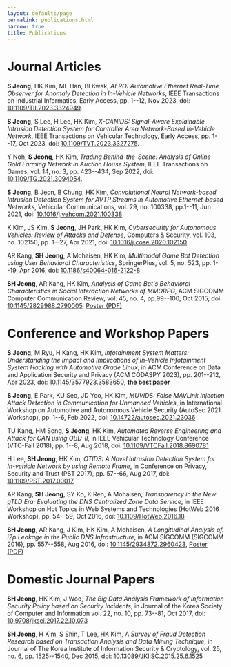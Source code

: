 ```yaml
---
layout: defaults/page
permalink: publications.html
narrow: true
title: Publications
---
```


# Journal Articles

**S Jeong**, HK Kim, ML Han, BI Kwak, *AERO: Automotive Ethernet Real-Time Observer for Anomaly Detection in In-Vehicle Networks*, IEEE Transactions on Industrial Informatics, Early Access, pp. 1--12, Nov 2023, doi: [10.1109/TII.2023.3324949](https://doi.org/10.1109/TII.2023.3324949).

**S Jeong**, S Lee, H Lee, HK Kim, *X-CANIDS: Signal-Aware Explainable Intrusion Detection System for Controller Area Network-Based In-Vehicle Network*, IEEE Transactions on Vehicular Technology, Early Access, pp. 1--17, Oct 2023, doi: [10.1109/TVT.2023.3327275](https://doi.org/10.1109/TVT.2023.3327275).

Y Noh, **S Jeong**, HK Kim, *Trading Behind-the-Scene: Analysis of Online Gold Farming Network in Auction House System*, IEEE Transactions on Games, vol. 14, no. 3, pp. 423--434, Sep 2022, doi: [10.1109/TG.2021.3094054](https://dx.doi.org/10.1109/TG.2021.3094054).

**S Jeong**, B Jeon, B Chung, HK Kim, *Convolutional Neural Network-based Intrusion Detection System for AVTP Streams in Automotive Ethernet-based Networks*, Vehicular Communications, vol. 29, no. 100338, pp.1--11, Jun 2021, doi: [10.1016/j.vehcom.2021.100338](https://dx.doi.org/10.1016/j.vehcom.2021.100338)

K Kim, JS Kim, **S Jeong**, JH Park, HK Kim, *Cybersecurity for Autonomous Vehicles: Review of Attacks and Defense*, Computers & Security, vol. 103, no. 102150, pp. 1--27, Apr 2021, doi: [10.1016/j.cose.2020.102150](https://dx.doi.org/10.1016/j.cose.2020.102150)

AR Kang, **SH Jeong**, A Mohaisen, HK Kim, *Multimodal Game Bot Detection using User Behavioral Characteristics*, SpringerPlus, vol. 5, no. 523, pp. 1--19, Apr 2016, doi: [10.1186/s40064-016-2122-8](https://dx.doi.org/10.1186/s40064-016-2122-8)

**SH Jeong**, AR Kang, HK Kim, *Analysis of Game Bot's Behavioral Characteristics in Social Interaction Networks of MMORPG*, ACM SIGCOMM Computer Communication Review, vol. 45, no. 4, pp.99--100, Oct 2015, doi: [10.1145/2829988.2790005](https://dx.doi.org/10.1145/2829988.2790005), [Poster (PDF)](rsrc/pdf/SIGCOMM_2015%20POSTER.pdf)

# Conference and Workshop Papers

**S Jeong**, M Ryu, H Kang, HK Kim, *Infotainment System Matters: Understanding the Impact and Implications of In-Vehicle Infotainment System Hacking with Automotive Grade Linux*, in ACM Conference on Data and Application Security and Privacy (ACM CODASPY 2023), pp. 201--212, Apr 2023, doi: [10.1145/3577923.3583650](https://doi.org/10.1145/3577923.3583650), **the best paper**

**S Jeong**, E Park, KU Seo, JD Yoo, HK Kim, *MUVIDS: False MAVLink Injection Attack Detection in Communication for Unmanned Vehicles*, in International Workshop on Automotive and Autonomous Vehicle Security (AutoSec 2021 Workshop), pp. 1--6, Feb 2022, doi: [10.14722/autosec.2021.23036](https://dx.doi.org/10.14722/autosec.2021.23036)

TU Kang, HM Song, **S Jeong**, HK Kim, *Automated Reverse Engineering and Attack for CAN using OBD-II*, in IEEE Vehicular Technology Conference (VTC-Fall 2018), pp. 1--8, Aug 2018, doi: [10.1109/VTCFall.2018.8690781](https://dx.doi.org/10.1109/VTCFall.2018.8690781)

H Lee, **SH Jeong**, HK Kim, *OTIDS: A Novel Intrusion Detection System for In-vehicle Network by using Remote Frame*, in Conference on Privacy, Security and Trust (PST 2017), pp. 57--66, Aug 2017, doi: [10.1109/PST.2017.00017](https://dx.doi.org/10.1109/PST.2017.00017)


AR Kang, **SH Jeong**, SY Ko, K Ren, A Mohaisen, *Transparency in the New gTLD Era: Evaluating the DNS Centralized Zone Data Service*, in IEEE Workshop on Hot Topics in Web Systems and Technologies (HotWeb 2016 Workshop), pp. 54--59, Oct 2016, doi: [10.1109/HotWeb.2016.18](https://dx.doi.org/10.1109/HotWeb.2016.18)

**SH Jeong**, AR Kang, J Kim, HK Kim, A Mohaisen, *A Longitudinal Analysis of. i2p Leakage in the Public DNS Infrastructure*, in ACM SIGCOMM (SIGCOMM 2016), pp. 557--558, Aug 2016, doi: [10.1145/2934872.2960423](https://dx.doi.org/10.1145/2934872.2960423), [Poster (PDF)](rsrc/pdf/SIGCOMM_2016%20POSTER.pdf)

# Domestic Journal Papers

**SH Jeong**, HK Kim, J Woo, *The Big Data Analysis Framework of Information Security Policy based on Security Incidents*, in Journal of the Korea Society of Computer and Information vol. 22, no. 10, pp. 73--81, Oct 2017, doi: [10.9708/jksci.2017.22.10.073](https://dx.doi.org/10.9708/jksci.2017.22.10.073)

**SH Jeong**, H Kim, S Shin, T Lee, HK Kim, *A Survey of Fraud Detection Research based on Transaction Analysis and Data Mining Technique*, in Journal of The Korea Institute of Information Security & Cryptology, vol. 25, no. 6, pp. 1525--1540, Dec 2015, doi: [10.13089/JKIISC.2015.25.6.1525](https://dx.doi.org/10.13089/JKIISC.2015.25.6.1525)
